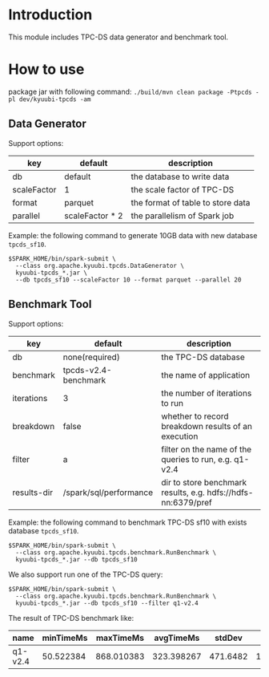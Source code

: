<!--
 - Licensed to the Apache Software Foundation (ASF) under one or more
 - contributor license agreements.  See the NOTICE file distributed with
 - this work for additional information regarding copyright ownership.
 - The ASF licenses this file to You under the Apache License, Version 2.0
 - (the "License"); you may not use this file except in compliance with
 - the License.  You may obtain a copy of the License at
 -
 -   http://www.apache.org/licenses/LICENSE-2.0
 -
 - Unless required by applicable law or agreed to in writing, software
 - distributed under the License is distributed on an "AS IS" BASIS,
 - WITHOUT WARRANTIES OR CONDITIONS OF ANY KIND, either express or implied.
 - See the License for the specific language governing permissions and
 - limitations under the License.
 -->

# Introduction
This module includes TPC-DS data generator and benchmark tool.

# How to use

package jar with following command:
`./build/mvn clean package -Ptpcds -pl dev/kyuubi-tpcds -am`

## Data Generator

Support options:

| key          | default         | description                       |
|--------------|-----------------|-----------------------------------|
| db           | default         | the database to write data        |
| scaleFactor  | 1               | the scale factor of TPC-DS        |
| format       | parquet         | the format of table to store data |
| parallel     | scaleFactor * 2 | the parallelism of Spark job      |

Example: the following command to generate 10GB data with new database `tpcds_sf10`.

```shell
$SPARK_HOME/bin/spark-submit \
  --class org.apache.kyuubi.tpcds.DataGenerator \
  kyuubi-tpcds_*.jar \
  --db tpcds_sf10 --scaleFactor 10 --format parquet --parallel 20
```

## Benchmark Tool

Support options:

| key         | default                | description                                                   |
|-------------|------------------------|---------------------------------------------------------------|
| db          | none(required)         | the TPC-DS database                                           |
| benchmark   | tpcds-v2.4-benchmark   | the name of application                                       |
| iterations  | 3                      | the number of iterations to run                               |
| breakdown   | false                  | whether to record breakdown results of an execution           |
| filter      | a                      | filter on the name of the queries to run, e.g. q1-v2.4        |
| results-dir | /spark/sql/performance | dir to store benchmark results, e.g. hdfs://hdfs-nn:6379/pref |

Example: the following command to benchmark TPC-DS sf10 with exists database `tpcds_sf10`.

```shell
$SPARK_HOME/bin/spark-submit \
  --class org.apache.kyuubi.tpcds.benchmark.RunBenchmark \
  kyuubi-tpcds_*.jar --db tpcds_sf10
```

We also support run one of the TPC-DS query:
```shell
$SPARK_HOME/bin/spark-submit \
  --class org.apache.kyuubi.tpcds.benchmark.RunBenchmark \
  kyuubi-tpcds_*.jar --db tpcds_sf10 --filter q1-v2.4
```

The result of TPC-DS benchmark like:

| name    | minTimeMs |  maxTimeMs  |  avgTimeMs | stdDev   | stdDevPercent  |
|---------|-----------|-------------|------------|----------|----------------|
| q1-v2.4 | 50.522384 |  868.010383 | 323.398267 | 471.6482 | 145.8413108576 |
